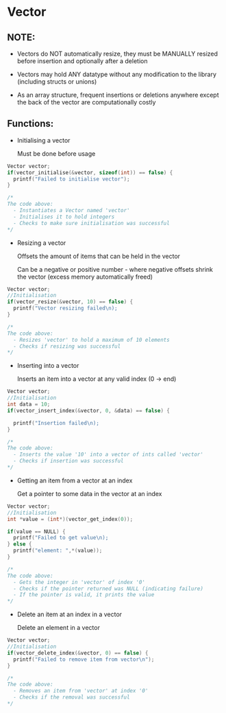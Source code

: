 # Vector


## NOTE: 
- Vectors do NOT automatically resize, they must be MANUALLY resized before insertion and optionally after a deletion
- Vectors may hold ANY datatype without any modification to the library (including structs or unions)

- As an array structure, frequent insertions or deletions anywhere except the back of the vector are computationally costly

## Functions:

- Initialising a vector

  Must be done before usage

```c
Vector vector;
if(vector_initialise(&vector, sizeof(int)) == false) {
  printf("Failed to initialise vector");
}

/*
The code above:
  - Instantiates a Vector named 'vector'
  - Initialises it to hold integers
  - Checks to make sure initialisation was successful
*/
```

- Resizing a vector

  Offsets the amount of items that can be held in the vector

  Can be a negative or positive number - where negative offsets shrink the vector (excess memory automatically freed)


```c
Vector vector;
//Initialisation
if(vector_resize(&vector, 10) == false) {
  printf("Vector resizing failed\n);
}

/*
The code above:
  - Resizes 'vector' to hold a maximum of 10 elements
  - Checks if resizing was successful
*/
```

- Inserting into a vector

  Inserts an item into a vector at any valid index (0 -> end)



```c
Vector vector;
//Initialisation
int data = 10;
if(vector_insert_index(&vector, 0, &data) == false) {

  printf("Insertion failed\n);
}

/*
The code above:
  - Inserts the value '10' into a vector of ints called 'vector'
  - Checks if insertion was successful
*/
```


- Getting an item from a vector at an index

  Get a pointer to some data in the vector at an index

```c
Vector vector;
//Initialisation
int *value = (int*)(vector_get_index(0));

if(value == NULL) {
  printf("Failed to get value\n);
} else {
  printf("element: ",*(value));
}

/*
The code above:
  - Gets the integer in 'vector' of index '0'
  - Checks if the pointer returned was NULL (indicating failure)
  - If the pointer is valid, it prints the value
*/
```


- Delete an item at an index in a vector

  Delete an element in a vector


```c
Vector vector;
//Initialisation
if(vector_delete_index(&vector, 0) == false) {
  printf("Failed to remove item from vector\n");
}

/*
The code above:
  - Removes an item from 'vector' at index '0'
  - Checks if the removal was successful
*/
```























































































